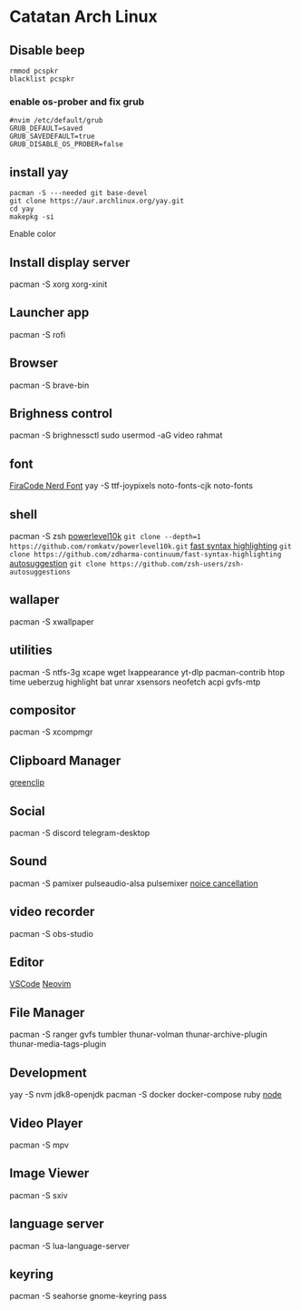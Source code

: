 # Catatan Arch Linux

## Disable beep

```
rmmod pcspkr
blacklist pcspkr
```

### enable os-prober and fix grub

```
#nvim /etc/default/grub
GRUB_DEFAULT=saved
GRUB_SAVEDEFAULT=true
GRUB_DISABLE_OS_PROBER=false
```

## install yay

```
pacman -S ---needed git base-devel
git clone https://aur.archlinux.org/yay.git
cd yay
makepkg -si
```

Enable color

## Install display server

pacman -S xorg xorg-xinit

## Launcher app

pacman -S rofi

## Browser

pacman -S brave-bin

## Brighness control

pacman -S brighnessctl
sudo usermod -aG video rahmat

## font

[FiraCode Nerd Font](https://www.nerdfonts.com/font-downloads)
yay -S ttf-joypixels noto-fonts-cjk noto-fonts

## shell

pacman -S zsh
[powerlevel10k](https://github.com/romkatv/powerlevel10k)
`git clone --depth=1 https://github.com/romkatv/powerlevel10k.git`
[fast syntax highlighting](https://github.com/zdharma-continuum/fast-syntax-highlighting)
`git clone https://github.com/zdharma-continuum/fast-syntax-highlighting`
[autosuggestion](https://github.com/zsh-users/zsh-autosuggestions/blob/master/INSTALL.md)
`git clone https://github.com/zsh-users/zsh-autosuggestions`

## wallaper

pacman -S xwallpaper

## utilities

pacman -S ntfs-3g xcape wget lxappearance yt-dlp pacman-contrib htop time ueberzug highlight bat unrar xsensors neofetch acpi gvfs-mtp

## compositor

pacman -S xcompmgr

## Clipboard Manager

[greenclip](https://github.com/erebe/greenclip)

## Social

pacman -S discord telegram-desktop

## Sound

pacman -S pamixer pulseaudio-alsa pulsemixer
[noice cancellation](https://wiki.archlinux.org/title/PulseAudio#Microphone_echo/noise_cancellation)

## video recorder

pacman -S obs-studio

## Editor

[VSCode](https://code.visualstudio.com/)
[Neovim](https://github.com/rahmatardiansyah/nvimrc.git)

## File Manager

pacman -S ranger gvfs tumbler thunar-volman thunar-archive-plugin thunar-media-tags-plugin

## Development

yay -S nvm jdk8-openjdk
pacman -S docker docker-compose ruby
[node](https://www.ubuntupit.com/how-to-install-node-version-manager-tool-nvm-on-linux-system/)

## Video Player

pacman -S mpv

## Image Viewer
pacman -S sxiv

## language server
pacman -S lua-language-server

## keyring
pacman -S seahorse gnome-keyring pass
